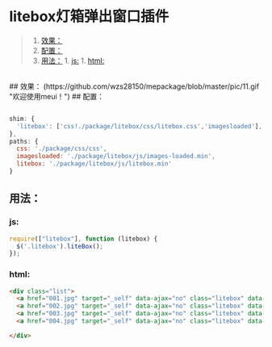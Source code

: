 # litebox灯箱弹出窗口插件
>1. [效果：](#效果： "效果：")
>1. [配置：](#配置： "配置：")
>1. [用法：](#用法： "用法：")
	1. [js:](#js: "js:")
	1. [html:](#html: "html:")



<br>
## 效果：
(https://github.com/wzs28150/mepackage/blob/master/pic/11.gif "欢迎使用meui！")
## 配置：

```javascript

shim: {
  'litebox': ['css!./package/litebox/css/litebox.css','imagesloaded'],
},
paths: {
  css: './package/css/css',
  imagesloaded: './package/litebox/js/images-loaded.min',
  litebox: './package/litebox/js/litebox.min'
}
```

## 用法：

### js:

```javascript
require(["litebox"], function (litebox) {
  $('.litebox').liteBox();
});
```

### html:

```html
<div class="list">
  <a href="001.jpg" target="_self" data-ajax="no" class="litebox" data-litebox-group="group-1"><img src="001-thumb.jpg" alt="Image 001" /></a>
  <a href="002.jpg" target="_self" data-ajax="no" class="litebox" data-litebox-group="group-1"><img src="002-thumb.jpg" alt="Image 002" /></a>
  <a href="003.jpg" target="_self" data-ajax="no" class="litebox" data-litebox-group="group-1"><img src="003-thumb.jpg" alt="Image 003" /></a>
  <a href="004.jpg" target="_self" data-ajax="no" class="litebox" data-litebox-group="group-1"><img src="004-thumb.jpg" alt="Image 004" /></a>

</div>
```
